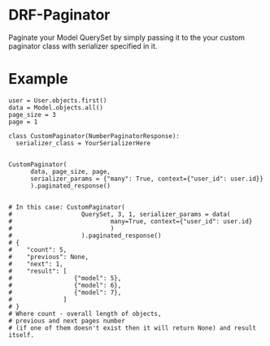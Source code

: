 # DRF-Paginator
Paginate your Model QuerySet by simply passing it to the your custom paginator class with serializer specified in it.


# Example
```python3
user = User.objects.first()
data = Model.objects.all()
page_size = 3
page = 1

class CustomPaginator(NumberPaginatorResponse):
  serializer_class = YourSerializerHere
 

CustomPaginator(
      data, page_size, page,
      serializer_params = {"many": True, context={"user_id": user.id}}
      ).paginated_response()


# In this case: CustomPaginator(
#                   QuerySet, 3, 1, serializer_params = data(
#                           many=True, context={"user_id": user.id}
#                           )
#                   ).paginated_response()
# {
#    "count": 5,
#    "previous": None,
#    "next": 1,
#    "result": [
#                 {"model": 5},
#                 {"model": 6},
#                 {"model": 7},
#              ]
# }
# Where count - overall length of objects, 
# previous and next pages number 
# (if one of them doesn't exist then it will return None) and result itself.
```
